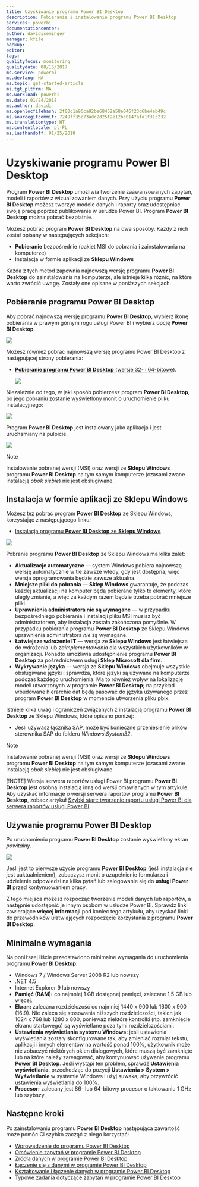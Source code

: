 ```yaml
---
title: Uzyskiwanie programu Power BI Desktop
description: Pobieranie i instalowanie programu Power BI Desktop
services: powerbi
documentationcenter: 
author: davidiseminger
manager: kfile
backup: 
editor: 
tags: 
qualityfocus: monitoring
qualitydate: 08/15/2017
ms.service: powerbi
ms.devlang: NA
ms.topic: get-started-article
ms.tgt_pltfrm: NA
ms.workload: powerbi
ms.date: 01/24/2018
ms.author: davidi
ms.openlocfilehash: 2f00c1a96ca92be68452a58e046f23d6be4eb49c
ms.sourcegitcommit: 7249ff35c73adc2d25f2e12bc0147afa1f31c232
ms.translationtype: HT
ms.contentlocale: pl-PL
ms.lasthandoff: 01/25/2018
---
```

# <a name="get-power-bi-desktop"></a>Uzyskiwanie programu Power BI Desktop
Program **Power BI Desktop** umożliwia tworzenie zaawansowanych zapytań, modeli i raportów z wizualizowaniem danych. Przy użyciu programu **Power BI Desktop** możesz tworzyć modele danych i raporty oraz udostępniać swoją pracę poprzez publikowanie w usłudze Power BI.  Program **Power BI Desktop** można pobrać bezpłatnie.

Możesz pobrać program **Power BI Desktop** na dwa sposoby. Każdy z nich został opisany w następujących sekcjach:

* **Pobieranie** bezpośrednie (pakiet MSI do pobrania i zainstalowania na komputerze)
* Instalacja w formie aplikacji ze **Sklepu Windows**

Każda z tych metod zapewnia najnowszą wersję programu **Power BI Desktop** do zainstalowania na komputerze, ale istnieje kilka różnic, na które warto zwrócić uwagę. Zostały one opisane w poniższych sekcjach.

## <a name="download-power-bi-desktop"></a>Pobieranie programu Power BI Desktop
Aby pobrać najnowszą wersję programu **Power BI Desktop**, wybierz ikonę pobierania w prawym górnym rogu usługi Power BI i wybierz opcję **Power BI Desktop**.

![](media/desktop-get-the-desktop/getpbid_downloads.png)

Możesz również pobrać najnowszą wersję programu Power BI Desktop z następującej strony pobierania:

* [**Pobieranie programu Power BI Desktop** (wersje 32- i 64-bitowe)](https://powerbi.microsoft.com/desktop).
  
  [![](media/service-admin-power-bi-security/PBI_Security_01.png)](https://powerbi.microsoft.com/desktop)

Niezależnie od tego, w jaki sposób pobierzesz program **Power BI Desktop**, po jego pobraniu zostanie wyświetlony monit o uruchomienie pliku instalacyjnego:

![](media/desktop-get-the-desktop/getpbid_3.png)

Program **Power BI Desktop** jest instalowany jako aplikacja i jest uruchamiany na pulpicie.

![](media/desktop-get-the-desktop/designer_gsg_install.png)

> [!NOTE]
> Instalowanie pobranej wersji (MSI) oraz wersji ze **Sklepu Windows** programu **Power BI Desktop** na tym samym komputerze (czasami zwane instalacją *obok siebie*) nie jest obsługiwane.
> 
> 

## <a name="install-as-an-app-from-the-windows-store"></a>Instalacja w formie aplikacji ze Sklepu Windows
Możesz też pobrać program **Power BI Desktop** ze Sklepu Windows, korzystając z następującego linku:

* [Instalacja programu **Power BI Desktop** ze **Sklepu Windows**](http://aka.ms/pbidesktopstore)

![](media/desktop-get-the-desktop/getpbid_04.png)

Pobranie programu **Power BI Desktop** ze Sklepu Windows ma kilka zalet:

* **Aktualizacje automatyczne** — system Windows pobiera najnowszą wersję automatycznie w tle zawsze wtedy, gdy jest dostępna, więc wersja oprogramowania będzie zawsze aktualna.
* **Mniejsze pliki do pobrania** — **Sklep Windows** gwarantuje, że podczas każdej aktualizacji na komputer będą pobierane tylko te elementy, które uległy zmianie, a więc za każdym razem będzie trzeba pobrać mniejsze pliki.
* **Uprawnienia administratora nie są wymagane** — w przypadku bezpośredniego pobierania i instalacji pliku MSI musisz być administratorem, aby instalacja została zakończona pomyślnie. W przypadku pobierania programu **Power BI Desktop** ze Sklepu Windows uprawnienia administratora *nie* są wymagane.
* **Łatwiejsze wdrożenie IT** — wersja ze **Sklepu Windows** jest łatwiejsza do wdrożenia lub *zaimplementowania* dla wszystkich użytkowników w organizacji. Ponadto umożliwia udostępnienie programu **Power BI Desktop** za pośrednictwem usługi **Sklep Microsoft dla firm**.
* **Wykrywanie języka** — wersja ze **Sklepu Windows** obejmuje wszystkie obsługiwane języki i sprawdza, które języki są używane na komputerze podczas każdego uruchomienia. Ma to również wpływ na lokalizację modeli utworzonych w programie **Power BI Desktop**; na przykład wbudowane hierarchie dat będą pasować do języka używanego przez program **Power BI Desktop** w momencie utworzenia pliku pbix.

Istnieje kilka uwag i ograniczeń związanych z instalacją programu **Power BI Desktop** ze Sklepu Windows, które opisano poniżej:

* Jeśli używasz łącznika SAP, może być konieczne przeniesienie plików sterownika SAP do folderu *Windows\System32*.

> [!NOTE]
> Instalowanie pobranej wersji (MSI) oraz wersji ze **Sklepu Windows** programu **Power BI Desktop** na tym samym komputerze (czasami zwane instalacją *obok siebie*) nie jest obsługiwane.
> 
> [!NOTE]
> Wersja serwera raportów usługi Power BI programu **Power BI Desktop** jest osobną instalacją inną od wersji omawianych w tym artykule. Aby uzyskać informacje o wersji serwera raportów programu **Power BI Desktop**, zobacz artykuł [Szybki start: tworzenie raportu usługi Power BI dla serwera raportów usługi Power BI](report-server/quickstart-create-powerbi-report.md).
> 
> 

## <a name="using-power-bi-desktop"></a>Używanie programu Power BI Desktop
Po uruchomieniu programu **Power BI Desktop** zostanie wyświetlony ekran *powitalny*.

![](media/desktop-get-the-desktop/getpbid_05.png)

Jeśli jest to pierwsze użycie programu **Power BI Desktop** (jeśli instalacja nie jest uaktualnieniem), zobaczysz monit o uzupełnienie formularza i udzielenie odpowiedzi na kilka pytań lub zalogowanie się do **usługi Power BI** przed kontynuowaniem pracy.

Z tego miejsca możesz rozpocząć tworzenie modeli danych lub raportów, a następnie udostępnić je innym osobom w usłudze Power BI. Sprawdź linki zawierające **więcej informacji** pod koniec tego artykułu, aby uzyskać linki do przewodników ułatwiających rozpoczęcie korzystania z programu **Power BI Desktop**.

## <a name="minimum-requirements"></a>Minimalne wymagania
Na poniższej liście przedstawiono minimalne wymagania do uruchomienia programu **Power BI Desktop**:

* Windows 7 / Windows Server 2008 R2 lub nowszy
* .NET 4.5
* Internet Explorer 9 lub nowszy
* **Pamięć (RAM):** co najmniej 1 GB dostępnej pamięci, zalecane 1,5 GB lub więcej.
* **Ekran:** zalecana rozdzielczość co najmniej 1440 x 900 lub 1600 x 900 (16:9). Nie zaleca się stosowania niższych rozdzielczości, takich jak 1024 x 768 lub 1280 x 800, ponieważ niektóre kontrolki (np. zamknięcie ekranu startowego) są wyświetlane poza tymi rozdzielczościami.
* **Ustawienia wyświetlania systemu Windows:** jeśli ustawienia wyświetlania zostały skonfigurowane tak, aby zmieniać rozmiar tekstu, aplikacji i innych elementów na wartość ponad 100%, użytkownik może nie zobaczyć niektórych okien dialogowych, które muszą być zamknięte lub na które należy zareagować, aby kontynuować używanie programu **Power BI Desktop**. Jeśli wystąpi ten problem, sprawdź **Ustawienia wyświetlania**, przechodząc do pozycji **Ustawienia > System > Wyświetlanie** w systemie Windows i użyj suwaka, aby przywrócić ustawienia wyświetlania do 100%.
* **Procesor:** zalecany jest 86- lub 64-bitowy procesor o taktowaniu 1 GHz lub szybszy.

## <a name="next-steps"></a>Następne kroki
Po zainstalowaniu programu **Power BI Desktop** następująca zawartość może pomóc Ci szybko zacząć z niego korzystać:

* [Wprowadzenie do programu Power BI Desktop](desktop-getting-started.md)
* [Omówienie zapytań w programie Power BI Desktop](desktop-query-overview.md)
* [Źródła danych w programie Power BI Desktop](desktop-data-sources.md)
* [Łączenie się z danymi w programie Power BI Desktop](desktop-connect-to-data.md)
* [Kształtowanie i łączenie danych w programie Power BI Desktop](desktop-shape-and-combine-data.md)
* [Typowe zadania dotyczące zapytań w programie Power BI Desktop](desktop-common-query-tasks.md)   

